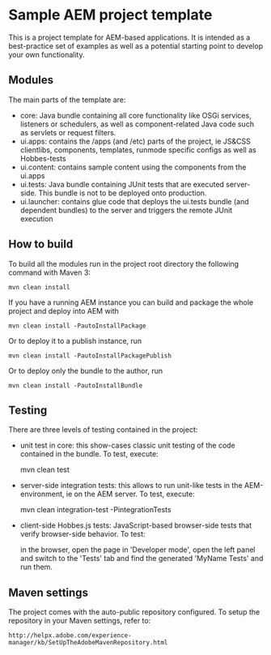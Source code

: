 # Sample AEM project template

This is a project template for AEM-based applications. It is intended as a best-practice set of examples as well as a
potential starting point to develop your own functionality.

## Modules

The main parts of the template are:

* core: Java bundle containing all core functionality like OSGi services, listeners or schedulers, as well as
  component-related Java code such as servlets or request filters.
* ui.apps: contains the /apps (and /etc) parts of the project, ie JS&CSS clientlibs, components, templates, runmode
  specific configs as well as Hobbes-tests
* ui.content: contains sample content using the components from the ui.apps
* ui.tests: Java bundle containing JUnit tests that are executed server-side. This bundle is not to be deployed onto
  production.
* ui.launcher: contains glue code that deploys the ui.tests bundle (and dependent bundles) to the server and triggers
  the remote JUnit execution

## How to build

To build all the modules run in the project root directory the following command with Maven 3:

    mvn clean install

If you have a running AEM instance you can build and package the whole project and deploy into AEM with

    mvn clean install -PautoInstallPackage

Or to deploy it to a publish instance, run

    mvn clean install -PautoInstallPackagePublish

Or to deploy only the bundle to the author, run

    mvn clean install -PautoInstallBundle

## Testing

There are three levels of testing contained in the project:

* unit test in core: this show-cases classic unit testing of the code contained in the bundle. To test, execute:

  mvn clean test

* server-side integration tests: this allows to run unit-like tests in the AEM-environment, ie on the AEM server. To
  test, execute:

  mvn clean integration-test -PintegrationTests

* client-side Hobbes.js tests: JavaScript-based browser-side tests that verify browser-side behavior. To test:

  in the browser, open the page in 'Developer mode', open the left panel and switch to the 'Tests' tab and find the
  generated 'MyName Tests' and run them.

## Maven settings

The project comes with the auto-public repository configured. To setup the repository in your Maven settings, refer to:

    http://helpx.adobe.com/experience-manager/kb/SetUpTheAdobeMavenRepository.html
